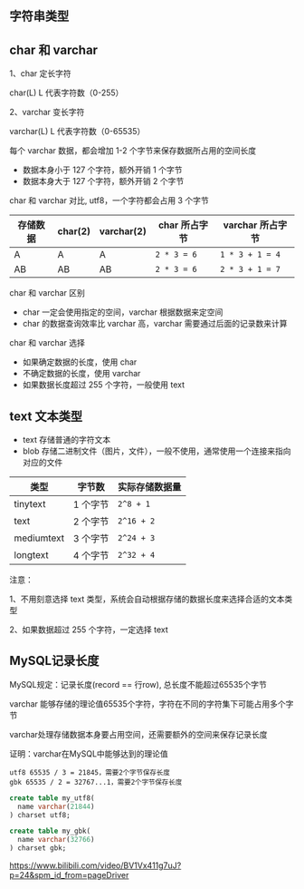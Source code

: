 ## 字符串类型

## char 和 varchar

1、char 定长字符

char(L) L 代表字符数（0-255）

2、varchar 变长字符

varchar(L) L 代表字符数（0-65535）

每个 varchar 数据，都会增加 1-2 个字节来保存数据所占用的空间长度

- 数据本身小于 127 个字符，额外开销 1 个字节
- 数据本身大于 127 个字符，额外开销 2 个字节

char 和 varchar 对比, utf8，一个字符都会占用 3 个字节

| 存储数据 | char(2) | varchar(2) | char 所占字节 | varchar 所占字节 |
| -------- | ------- | ---------- | ------------- | ---------------- |
| A        | A       | A          | `2 * 3 = 6`   | `1 * 3 + 1 = 4`  |
| AB       | AB      | AB         | `2 * 3 = 6`   | `2 * 3 + 1 = 7`  |

char 和 varchar 区别

- char 一定会使用指定的空间，varchar 根据数据来定空间
- char 的数据查询效率比 varchar 高，varchar 需要通过后面的记录数来计算

char 和 varchar 选择

- 如果确定数据的长度，使用 char
- 不确定数据的长度，使用 varchar
- 如果数据长度超过 255 个字符，一般使用 text

## text 文本类型

- text 存储普通的字符文本
- blob 存储二进制文件（图片，文件），一般不使用，通常使用一个连接来指向对应的文件

| 类型       | 字节数   | 实际存储数据量 |
| ---------- | -------- | -------------- |
| tinytext   | 1 个字节 | `2^8 + 1`      |
| text       | 2 个字节 | `2^16 + 2`     |
| mediumtext | 3 个字节 | `2^24 + 3`     |
| longtext   | 4 个字节 | `2^32 + 4`     |

注意：

1、不用刻意选择 text 类型，系统会自动根据存储的数据长度来选择合适的文本类型

2、如果数据超过 255 个字符，一定选择 text

## MySQL记录长度

MySQL规定：记录长度(record == 行row), 总长度不能超过65535个字节

varchar 能够存储的理论值65535个字符，字符在不同的字符集下可能占用多个字节

varchar处理存储数据本身要占用空间，还需要额外的空间来保存记录长度

证明：varchar在MySQL中能够达到的理论值
```
utf8 65535 / 3 = 21845，需要2个字节保存长度
gbk 65535 / 2 = 32767...1，需要2个字节保存长度
```

```sql
create table my_utf8(
  name varchar(21844)
) charset utf8;

create table my_gbk(
  name varchar(32766)
) charset gbk;
```

https://www.bilibili.com/video/BV1Vx411g7uJ?p=24&spm_id_from=pageDriver